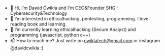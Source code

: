 - 👋 Hi, I’m Dawid Ćwikła and I'm CEO&Founder SHG - Cybersecurity&Technology
- 👀 I’m interested in ethicalhacking, pentesting, programming. I love reading book and learning.
- 🌱 I’m currently learning ethicalhacking (Secure Analyst) and programming (javascript, python c++)
- 📫 How to reach me? Just write on cwiklatech@gmail.com or instagram @davidcwikla :)
